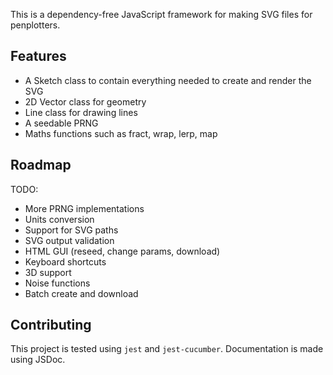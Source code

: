 This is a dependency-free JavaScript framework for making SVG files for penplotters.

## Features

- A Sketch class to contain everything needed to create and render the SVG
- 2D Vector class for geometry
- Line class for drawing lines
- A seedable PRNG
- Maths functions such as fract, wrap, lerp, map

## Roadmap

TODO:
- More PRNG implementations
- Units conversion
- Support for SVG paths
- SVG output validation
- HTML GUI (reseed, change params, download)
- Keyboard shortcuts
- 3D support
- Noise functions
- Batch create and download

## Contributing

This project is tested using `jest` and `jest-cucumber`.
Documentation is made using JSDoc.
